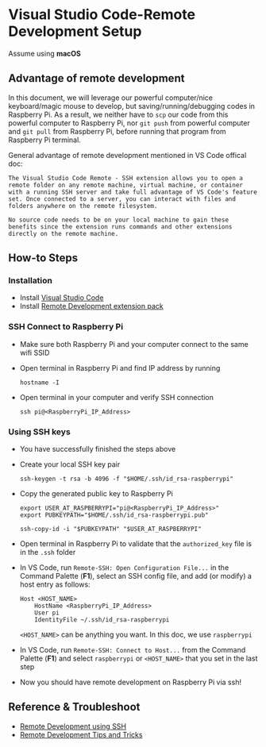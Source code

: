 # Visual Studio Code-Remote Development Setup
Assume using **macOS**

## Advantage of remote development
In this document, we will leverage our powerful computer/nice keyboard/magic mouse to develop, but saving/running/debugging codes in Raspberry Pi. As a result, we neither have to `scp` our code from this powerful computer to Raspberry Pi, nor `git push` from powerful computer and `git pull` from Raspberry Pi, before running that program from Raspberry Pi terminal.

General advantage of remote development mentioned in VS Code offical doc:
```
The Visual Studio Code Remote - SSH extension allows you to open a remote folder on any remote machine, virtual machine, or container with a running SSH server and take full advantage of VS Code's feature set. Once connected to a server, you can interact with files and folders anywhere on the remote filesystem.

No source code needs to be on your local machine to gain these benefits since the extension runs commands and other extensions directly on the remote machine.
```

## How-to Steps
### Installation
- Install [Visual Studio Code](https://code.visualstudio.com/)
- Install [Remote Development extension pack](https://aka.ms/vscode-remote/download/extension) 

### SSH Connect to Raspberry Pi
- Make sure both Raspberry Pi and your computer connect to the same wifi SSID
- Open terminal in Raspberry Pi and find IP address by running
    ```
    hostname -I
    ```

- Open terminal in your computer and verify SSH connection
    ```
    ssh pi@<RaspberryPi_IP_Address>
    ```

### Using SSH keys
- You have successfully finished the steps above
- Create your local SSH key pair
    ```
    ssh-keygen -t rsa -b 4096 -f "$HOME/.ssh/id_rsa-raspberrypi"
    ```
    
- Copy the generated public key to Raspberry Pi
    ```
    export USER_AT_RASPBERRYPI="pi@<RaspberryPi_IP_Address>"
    export PUBKEYPATH="$HOME/.ssh/id_rsa-raspberrypi.pub"

    ssh-copy-id -i "$PUBKEYPATH" "$USER_AT_RASPBERRYPI"
    ```
- Open terminal in Raspberry Pi to validate that the `authorized_key` file is in the `.ssh` folder

- In VS Code, run `Remote-SSH: Open Configuration File...` in the Command Palette (**F1**), select an SSH config file, and add (or modify) a host entry as follows:
    ```
    Host <HOST_NAME>
        HostName <RaspberryPi_IP_Address>
        User pi
        IdentityFile ~/.ssh/id_rsa-raspberrypi
    ```
    `<HOST_NAME>` can be anything you want. In this doc, we use `raspberrypi`


- In VS Code, run `Remote-SSH: Connect to Host...` from the Command Palette (**F1**) and select `raspberrypi` or `<HOST_NAME>` that you set in the last step

- Now you should have remote development on Raspberry Pi via ssh!


## Reference & Troubleshoot
- [Remote Development using SSH](https://code.visualstudio.com/docs/remote/ssh)
- [Remote Development Tips and Tricks](https://code.visualstudio.com/docs/remote/troubleshooting#_configuring-key-based-authentication)